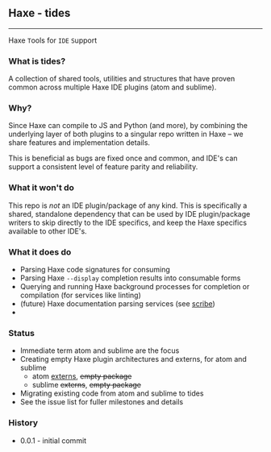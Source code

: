## Haxe - tides

---

Haxe `T`ools for `IDE` `S`upport 

### What is tides?

A collection of shared tools, utilities and structures that have proven common across multiple Haxe IDE plugins (atom and sublime). 

### Why?

Since Haxe can compile to JS and Python (and more), by combining the underlying layer of both plugins to a singular repo written in Haxe – we share features and implementation details.

This is beneficial as bugs are fixed once and common, and IDE's can support a consistent level of feature parity and reliability.

### What it won't do

This repo is _not_ an IDE plugin/package of any kind.
This is specifically a shared, standalone dependency that can be used by IDE plugin/package writers to skip directly to the IDE specifics, and keep the Haxe specifics available to other IDE's.

### What it does do

- Parsing Haxe code signatures for consuming
- Parsing Haxe `--display` completion results into consumable forms
- Querying and running Haxe background processes for completion or compilation (for services like linting)
- (future) Haxe documentation parsing services (see [scribe](https://github.com/underscorediscovery/scribe))
- 
### Status

- Immediate term atom and sublime are the focus
- Creating empty Haxe plugin architectures and externs, for atom and sublime
  - atom [externs](https://github.com/jeremyfa/hxatom), ~~empty package~~
  - sublime ~~externs~~, ~~empty package~~
- Migrating existing code from atom and sublime to tides
- See the issue list for fuller milestones and details

### History

- 0.0.1 - initial commit
